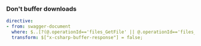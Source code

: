 ### Don't buffer downloads

``` yaml
directive:
- from: swagger-document
  where: $..[?(@.operationId=='files_GetFile' || @.operationId=='files_GetEmptyFile' || @.operationId=='files_GetFileLarge')]
  transform: $["x-csharp-buffer-response"] = false;
```
